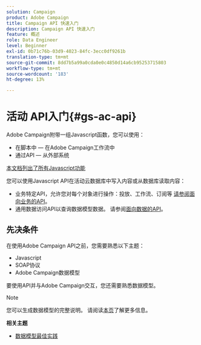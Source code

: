 ```yaml
---
solution: Campaign
product: Adobe Campaign
title: Campaign API 快速入门
description: Campaign API 快速入门
feature: 概述
role: Data Engineer
level: Beginner
exl-id: 0b71c76b-03d9-4023-84fc-3ecc0df9261b
translation-type: tm+mt
source-git-commit: 8dd7b5a99a0cda0e0c4850d14a6cb95253715803
workflow-type: tm+mt
source-wordcount: '183'
ht-degree: 13%

---
```


# 活动 API入门{#gs-ac-api}

Adobe Campaign附带一组Javascript函数，您可以使用：

* 在脚本中 — 在Adobe Campaign工作流中
* 通过API — 从外部系统

[本文档列出了所有Javascript功能](https://docs.adobe.com/content/help/en/campaign-classic/technicalresources/api/p-1.html)

您可以使用Javascript API在活动云数据库中写入内容或从数据库读取内容：

* 业务特定API，允许您对每个对象进行操作：投放、工作流、订阅等 [请参阅面向业务的API](https://experienceleague.adobe.com/docs/campaign-classic/using/configuring-campaign-classic/api/business-oriented-apis.html)。
* 通用数据访问API以查询数据模型数据。 请参阅[面向数据的API](https://experienceleague.adobe.com/docs/campaign-classic/using/configuring-campaign-classic/api/data-oriented-apis.html)。


## 先决条件

在使用Adobe Campaign API之前，您需要熟悉以下主题：

* Javascript
* SOAP协议
* Adobe Campaign数据模型

要使用API并与Adobe Campaign交互，您还需要熟悉数据模型。

>[!NOTE]
>您可以生成数据模型的完整说明。 请阅读[本页](datamodel.md)了解更多信息。


**相关主题**

* [数据模型最佳实践](datamodel-best-practices.md)
